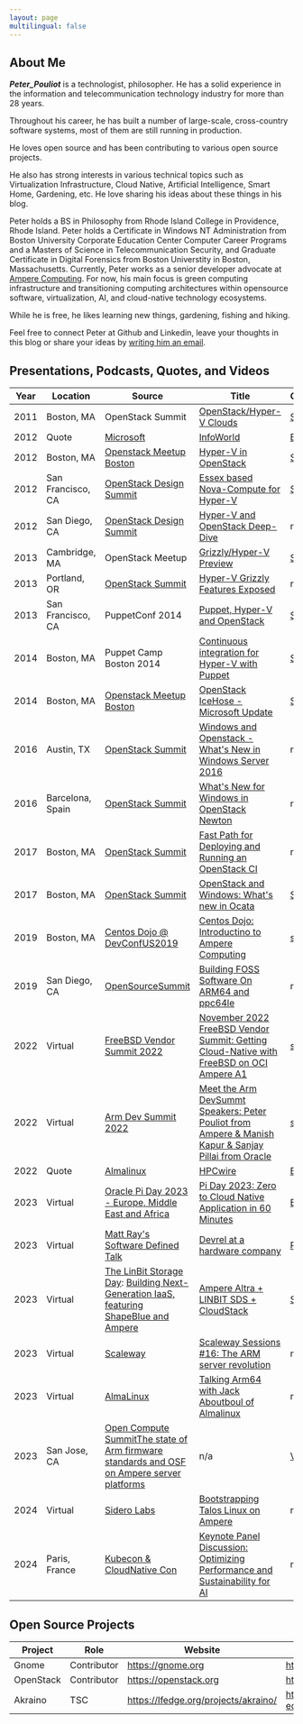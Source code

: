 ```yaml
---
layout: page
multilingual: false
---
```


## About Me
**_Peter_Pouliot_** is a technologist, philosopher. He has a solid experience in the information and telecommunication technology industry for more than 28 years. 

Throughout his career, he has built a number of large-scale, cross-country software systems, most of them are still running in production. 

He loves open source and has been contributing to various open source projects.

He also has strong interests in various technical topics such as Virtualization Infrastructure, Cloud Native, Artificial Intelligence, Smart Home, Gardening, etc. He love sharing his ideas about these things in his blog.

Peter holds a BS in Philosophy from Rhode Island College in Providence, Rhode Island.  Peter holds a Certificate in Windows NT Administration from Boston University Corporate Education Center Computer Career Programs and a Masters of Science in Telecommunication Security, and Graduate Certificate in Digital Forensics from Boston Universtity in Boston, Massachusetts. 
Currently, Peter works as a senior developer advocate at [Ampere Computing](https://amperecomputing.com/). For now, his main focus is green computing infrastructure and transitioning computing architectures within opensource software, virtualization, AI, and cloud-native technology ecosystems.

While he is free, he likes learning new things, gardening, fishing and hiking.

Feel free to connect Peter at Github and Linkedin, leave your thoughts in this blog or share your ideas by [writing him an email](mailto:peter@pouliot.net). 

## Presentations, Podcasts, Quotes, and  Videos
|Year | Location | Source | Title | Content |Video |
| ----------- | ----------- | ----------- | ----------- | ----------- | ----------- |
|2011|Boston, MA|OpenStack Summit|[OpenStack/Hyper-V Clouds](https://www.slideshare.net/slideshow/2011-essex-summit-openstackhyperv-clouds/13759984)|[Slides](https://www.slideshare.net/slideshow/2011-essex-summit-openstackhyperv-clouds/13759984)|n/a|
|2012|Quote|[Microsoft](https://microsoft.com)|[InfoWorld](https://www.infoworld.com/article/2290526/microsoft-developing-hyper-v-support-for-openstack-2.html)|[Blog](https://www.infoworld.com/article/2290526/microsoft-developing-hyper-v-support-for-openstack-2.html)|n/a|
|2012|Boston, MA|[Openstack Meetup Boston](https://www.meetup.com/openstack-boston/)|[Hyper-V in OpenStack](https://www.slideshare.net/slideshow/boston-open-stack-meetup-hyper-v-in-openstack/12972124?from_search=5#1)|[Slides](https://www.slideshare.net/slideshow/boston-open-stack-meetup-hyper-v-in-openstack/12972124?from_search=5#1)|n/a|
|2012|San Francisco, CA|[OpenStack Design Summit](https://wiki.openstack.org/wiki/Design_Summit/Folsom)|[Essex based Nova-Compute for Hyper-V](https://www.slideshare.net/slideshow/openstack-win-final/12575225?from_search=8#1)|[Slides](https://www.slideshare.net/slideshow/openstack-win-final/12575225?from_search=8#1)|n/a|
|2012|San Diego, CA|[OpenStack Design Summit](https://www.openstack.org/videos/summits/san-diego-2012/)|[Hyper-V and OpenStack Deep-Dive](https://www.openstack.org/videos/summits/san-diego-2012/hyper-v-and-openstack-deep-dive)|n/a|[Video](https://youtu.be/M1NqqTLST3s)|
|2013|Cambridge, MA|OpenStack Meetup|[Grizzly/Hyper-V Preview](https://www.slideshare.net/slideshow/open-stackbostonmeetup-20130314/17723308)|[Slides](https://www.slideshare.net/slideshow/open-stackbostonmeetup-20130314/17723308)|n/a|
|2013|Portland, OR|[OpenStack Summit](https://www.openstack.org/summit/portland-2013/)|[Hyper-V Grizzly Features Exposed](https://www.youtube.com/watch?v=cKa_QmfNpPI)|n/a|[Video](https://www.youtube.com/watch?v=cka_QmfNpPI)|
|2013|San Francisco, CA|PuppetConf 2014|[Puppet, Hyper-V  and OpenStack](https://www.slideshare.net/slideshow/using-puppet-for-deploying-hyperv-openstack-compute-nodes-puppetconf-2013/25538692?from_search=1)|[Slides](https://www.slideshare.net/slideshow/using-puppet-for-deploying-hyperv-openstack-compute-nodes-puppetconf-2013/25538692?from_search=1)|n/a|
|2014|Boston, MA| Puppet Camp Boston 2014 | [Continuous integration for Hyper-V with Puppet](https://www.slideshare.net/slideshow/puppetcamp-boston-continuous-integration-for-hyperv-with-puppet-beginner/38224310?from_search=0)|[Slides](https://www.slideshare.net/slideshow/puppetcamp-boston-continuous-integration-for-hyperv-with-puppet-beginner/38224310?from_search=0)|n/a|
|2014|Boston, MA|[Openstack Meetup Boston](https://www.meetup.com/openstack-boston/)|[OpenStack IceHose - Microsoft Update](https://www.slideshare.net/slideshow/folsom-summit-hyperv-deep-dive/15920043?from_search=6)|[Slides](https://www.slideshare.net/slideshow/folsom-summit-hyperv-deep-dive/15920043?from_search=6)|n/a|
|2016|Austin, TX|[OpenStack Summit](https://www.openstack.org/summit/austin-2016/)|[Windows and Openstack - What's New in Windows Server 2016](https://www.openstack.org/videos/summits/austin-2016/windows-and-openstack-whats-new-in-windows-server-2016)|n/a|[Video](https://youtu.be/QApD3lpsFlQ)|
|2016|Barcelona, Spain|[OpenStack Summit](https://www.openstack.org/summit/barcelona-2016/)|[What's New for Windows in OpenStack Newton](https://www.openstack.org/videos/summits/barcelona-2016/whats-new-for-windows-in-openstack-newton)|n/a|[Video](https://www.youtube.com/watch?v=rjmvhlwdrTU)|
|2017|Boston, MA|[OpenStack Summit](https://www.openstack.org/summit/boston-2017/)|[Fast Path for Deploying and Running an OpenStack CI](https://www.openstack.org/videos/summits/boston-2017/fast-path-for-deploying-and-running-an-openstack-ci)|n/a|[Video](https://www.youtube.com/watch?v=grth5RguQmo)|
|2017|Boston, MA|[OpenStack Summit](https://www.openstack.org/summit/boston-2017/)|[OpenStack and Windows: What's new in Ocata](https://www.openstack.org/videos/summits/boston-2017/openstack-and-windows-whats-new-in-ocata)|[Slides](https://www.slideshare.net/slideshow/openstack-and-windows-whats-new-in-ocata/76222032?from_search=12)|[Video](https://www.youtube.com/watch?v=grth5RguQmo)|
|2019|Boston, MA|[Centos Dojo @ DevConfUS2019](https://www.youtube.com/redirect?event=video_description&redir_token=QUFFLUhqa2x3YXA3OUFiYktNQ3JvbXp2OFQ1b2NNempBUXxBQ3Jtc0ttdXA0bzRDeXdnR0pxVlBFMUVBdWdZX004ODVNRHMwS2xaQnNhZHRlU01YaXdabUZJTHRKSVd2eHo0dXZSQ0U4SnUwTDZyMENseWREX2xFM2QzWnBwQlVTb2RyczRMMGJkN2VkaG55bm93VUhTVzhtOA&q=https%3A%2F%2Fwiki.centos.org%2FEvents%2FDojo%2FDevConfUS2019&v=ZhaOpZ0joPU)|[Centos Dojo: Introductino to Ampere Computing](https://www.youtube.com/watch?v=ZhaOpZ0joPU)|[slides](https://www.youtube.com/watch?v=ZhaOpZ0joPU)|[Video](https://www.youtube.com/watch?v=ZhaOpZ0joPU)|
|2019|San Diego, CA|[OpenSourceSummit](https://events19.linuxfoundation.org/events/open-source-summit-north-america-2019/)|[Building FOSS Software On ARM64 and ppc64le](https://www.youtube.com/live/PPb7J0ejwfU)|n/a|[Video](https://www.youtube.com/live/PPb7J0ejwfU)|
|2022|Virtual|[FreeBSD Vendor Summit 2022](https://wiki.freebsd.org/DevSummit/202211)|[November 2022 FreeBSD Vendor Summit: Getting Cloud-Native with FreeBSD on OCI Ampere A1](https://www.youtube.com/watch?v=BPc_TEiUoCg)|[slides](https://amperecomputing.com/blogs/getting-cloud-native-with-freebsd-on-oci-ampere-a1-with-terraform-)|[Video](https://www.youtube.com/watch?v=3F5EnHRPCI4)|
|2022|Virtual|[Arm Dev Summit 2022](https://www.youtube.com/watch?v=3F5EnHRPCI4)|[Meet the Arm DevSummt Speakers: Peter Pouliot from Ampere & Manish Kapur & Sanjay Pillai from Oracle](https://www.youtube.com/watch?v=3F5EnHRPCI4)|[slides](https://www.youtube.com/watch?v=3F5EnHRPCI4)|[Video](https://www.youtube.com/watch?v=3F5EnHRPCI4)|
|2022|Quote|[Almalinux](https://almalinux.org/)|[HPCwire](https://www.hpcwire.com/off-the-wire/almalinux-now-available-on-oracle-cloud/)|[Blog](https://www.hpcwire.com/off-the-wire/almalinux-now-available-on-oracle-cloud/)|n/a|
|2023|Virtual|[Oracle Pi Day 2023 - Europe, Middle East and Africa](https://blogs.oracle.com/developers/post/pi-day-2023-announcement)|[Pi Day 2023: Zero to Cloud Native Application in 60 Minutes](https://go.oracle.com/LP=134861?elqCampaignId=405434)|[Blog](https://amperecomputing.com/blogs/pi-day-2023)|[Video](https://www.youtube.com/watch?v=H4NIP68M--I)|
|2023|Virtual|[Matt Ray's Software Defined Talk](https://softwaredefinedtalk.com)|[Devrel at a hardware company](https://softwaredefinedtalk.com/405)|[Podcast](https://www.softwaredefinedtalk.com/405?t=0)|n/a|
|2023|Virtual|[The LinBit Storage Day](https://linbit.com/linbit-storage-day-linbit-sds-apache-cloudstack/): [Building Next-Generation IaaS, featuring ShapeBlue and Ampere](https://www.shapeblue.com/building-next-generation-iaas-event-roundup/)|[Ampere Altra + LINBIT SDS + CloudStack](https://www.youtube.com/watch?v=qXjVTOr07DI&t=1s)|[Slides](https://www.slideshare.net/slideshow/ampere-altra-linbit-sds-cloudstack/262133736?from_search=2)|[Video](https://www.youtube.com/watch?v=qXjVTOr07DI&t=1s)|
|2023|Virtual|[Scaleway](www.scaleway.com)|[Scaleway Sessions #16: The ARM server revolution](https://www.youtube.com/watch?v=htDv5v2M7_A)|n/a|[Video](https://www.youtube.com/watch?v=htDv5v2M7_A)|
|2023|Virtual|[AlmaLinux](https://almalinux.org)|[Talking Arm64 with Jack Aboutboul of Almalinux](https://event.on24.com/wcc/r/4286095/400C35CC5ED60BE8E5DB715586872C4F)|n/a|[Video](https://event.on24.com/wcc/r/4286095/400C35CC5ED60BE8E5DB715586872C4F)|
|2023|San Jose, CA|[Open Compute Summit](https://www.opencompute.org/events/past-events/2023-ocp-global-summit)[The state of Arm firmware standards and OSF on Ampere server platforms](https://www.youtube.com/watch?v=qN3TFnIK-E0)|n/a|[Video](https://www.youtube.com/watch?v=qN3TFnIK-E0)|
|2024|Virtual|[Sidero Labs](https://www.siderolabs.com/)|[Bootstrapping Talos Linux on Ampere](https://www.linkedin.com/events/7199538351194992640/comments/)|n/a|[Video](https://www.linkedin.com/events/7199538351194992640/comments/)|
|2024|Paris, France|[Kubecon & CloudNative Con](https://events.linuxfoundation.org/kubecon-cloudnativecon-europe/)|[Keynote Panel Discussion: Optimizing Performance and Sustainability for AI](https://www.youtube.com/watch?v=VcMOr1DtTWM&list=PLj6h78yzYM2N8nw1YcqqKveySH6_0VnI0)|n/a|[Video](https://www.youtube.com/watch?v=VcMOr1DtTWM&list=PLj6h78yzYM2N8nw1YcqqKveySH6_0VnI0&index=7)|

## Open Source Projects
|Project      |Role        |  Website   | GitHub     |
| ----------- |----------- |----------- |----------- |
| Gnome | Contributor    | https://gnome.org  | http://github.com/gnome |
| OpenStack | Contributor| https://openstack.org    | https://github.com/openstack |
| Akraino | TSC | https://lfedge.org/projects/akraino/|https://github.com/akraino-edge-stack |
